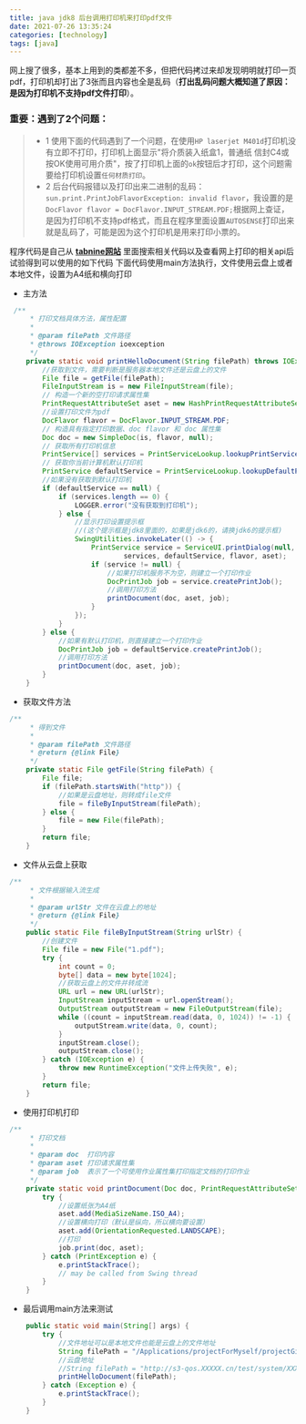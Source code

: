 ```yaml
---
title: java jdk8 后台调用打印机来打印pdf文件
date: 2021-07-26 13:35:24
categories: [technology]
tags: [java]
---
```

网上搜了很多，基本上用到的类都差不多，但把代码拷过来却发现明明就打印一页pdf，打印机却打出了3张而且内容也全是乱码（**打出乱码问题大概知道了原因：是因为打印机不支持pdf文件打印**）。
### 重要：遇到了2个问题：
>* 1 使用下面的代码遇到了一个问题，在使用`HP laserjet M401d`打印机没有立即不打印，打印机上面显示"将介质装入纸盒1，普通纸 信封C4或按OK使用可用介质"，按了打印机上面的`ok`按钮后才打印，这个问题需要给打印机设置`任何材质打印`。
>* 2 后台代码报错以及打印出来二进制的乱码：`sun.print.PrintJobFlavorException: invalid flavor`，我设置的是`DocFlavor flavor = DocFlavor.INPUT_STREAM.PDF;`根据网上查证，是因为打印机不支持pdf格式，而且在程序里面设置`AUTOSENSE`打印出来就是乱码了，可能是因为这个打印机是用来打印小票的。
<!--more-->
程序代码是自己从 **[tabnine网站](https://www.tabnine.com/code/java/classes/javax.print.SimpleDoc)** 里面搜索相关代码以及查看网上打印的相关api后试验得到可以使用的如下代码
下面代码使用main方法执行，文件使用云盘上或者本地文件，设置为A4纸和横向打印
* 主方法
```java
 /**
     * 打印文档具体方法，属性配置
     *
     * @param filePath 文件路径
     * @throws IOException ioexception
     */
    private static void printHelloDocument(String filePath) throws IOException {
        //获取到文件，需要判断是服务器本地文件还是云盘上的文件
        File file = getFile(filePath);
        FileInputStream is = new FileInputStream(file);
        // 构造一个新的空打印请求属性集
        PrintRequestAttributeSet aset = new HashPrintRequestAttributeSet();
        //设置打印文件为pdf
        DocFlavor flavor = DocFlavor.INPUT_STREAM.PDF;
        // 构造具有指定打印数据、doc flavor 和 doc 属性集
        Doc doc = new SimpleDoc(is, flavor, null);
        // 获取所有打印机信息
        PrintService[] services = PrintServiceLookup.lookupPrintServices(flavor, aset);
        // 获取你当前计算机默认打印机
        PrintService defaultService = PrintServiceLookup.lookupDefaultPrintService();
        //如果没有获取到默认打印机
        if (defaultService == null) {
            if (services.length == 0) {
                LOGGER.error("没有获取到打印机");
            } else {
                //显示打印设置提示框
                //(这个提示框是jdk8里面的，如果是jdk6的，请换jdk6的提示框)
                SwingUtilities.invokeLater(() -> {
                    PrintService service = ServiceUI.printDialog(null, 200, 200,
                            services, defaultService, flavor, aset);
                    if (service != null) {
                        //如果打印机服务不为空，则建立一个打印作业
                        DocPrintJob job = service.createPrintJob();
                        //调用打印方法
                        printDocument(doc, aset, job);
                    }
                });
            }
        } else {
            //如果有默认打印机，则直接建立一个打印作业
            DocPrintJob job = defaultService.createPrintJob();
            //调用打印方法
            printDocument(doc, aset, job);
        }
    }
```
* 获取文件方法
```java
/**
     * 得到文件
     *
     * @param filePath 文件路径
     * @return {@link File}
     */
    private static File getFile(String filePath) {
        File file;
        if (filePath.startsWith("http")) {
            //如果是云盘地址，则转成file文件
            file = fileByInputStream(filePath);
        } else {
            file = new File(filePath);
        }
        return file;
    }
```
* 文件从云盘上获取
```java
/**
     * 文件根据输入流生成
     *
     * @param urlStr 文件在云盘上的地址
     * @return {@link File}
     */
    public static File fileByInputStream(String urlStr) {
        //创建文件
        File file = new File("1.pdf");
        try {
            int count = 0;
            byte[] data = new byte[1024];
            //获取云盘上的文件并转成流
            URL url = new URL(urlStr);
            InputStream inputStream = url.openStream();
            OutputStream outputStream = new FileOutputStream(file);
            while ((count = inputStream.read(data, 0, 1024)) != -1) {
                outputStream.write(data, 0, count);
            }
            inputStream.close();
            outputStream.close();
        } catch (IOException e) {
            throw new RuntimeException("文件上传失败", e);
        }
        return file;
    }
```
* 使用打印机打印
```java
/**
     * 打印文档
     *
     * @param doc  打印内容
     * @param aset 打印请求属性集
     * @param job  表示了一个可使用作业属性集打印指定文档的打印作业
     */
    private static void printDocument(Doc doc, PrintRequestAttributeSet aset, DocPrintJob job) {
        try {
            //设置纸张为A4纸
            aset.add(MediaSizeName.ISO_A4);
            //设置横向打印（默认是纵向，所以横向要设置）
            aset.add(OrientationRequested.LANDSCAPE);
            //打印
            job.print(doc, aset);
        } catch (PrintException e) {
            e.printStackTrace();
            // may be called from Swing thread
        }
    }
```

* 最后调用main方法来测试
```java
    public static void main(String[] args) {
        try {
            //文件地址可以是本地文件也能是云盘上的文件地址
            String filePath = "/Applications/projectForMyself/projectGit/1.pdf";
            //云盘地址
            //String filePath = "http://s3-qos.XXXXX.cn/test/system/XXXXX.pdf";
            printHelloDocument(filePath);
        } catch (Exception e) {
            e.printStackTrace();
        }
    }
```


